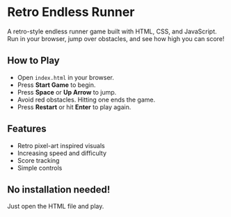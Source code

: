 # Retro Endless Runner

A retro-style endless runner game built with HTML, CSS, and JavaScript. Run in your browser, jump over obstacles, and see how high you can score!

## How to Play

- Open `index.html` in your browser.
- Press **Start Game** to begin.
- Press **Space** or **Up Arrow** to jump.
- Avoid red obstacles. Hitting one ends the game.
- Press **Restart** or hit **Enter** to play again.

## Features
- Retro pixel-art inspired visuals
- Increasing speed and difficulty
- Score tracking
- Simple controls

## No installation needed!
Just open the HTML file and play.
